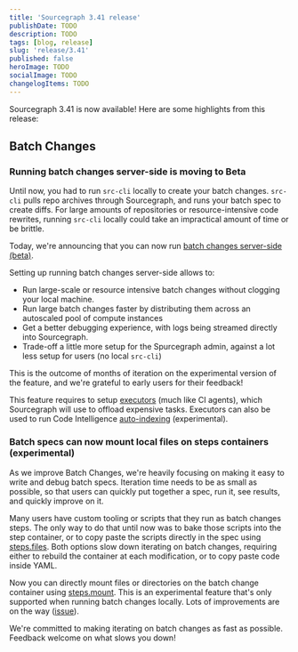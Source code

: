 ```yaml
---
title: 'Sourcegraph 3.41 release'
publishDate: TODO
description: TODO
tags: [blog, release]
slug: 'release/3.41'
published: false
heroImage: TODO
socialImage: TODO
changelogItems: TODO
---
```


<!-- <div className="alert alert-primary" role="alert" style={{maxWidth:'650px', alignItems:'center', margin: 'auto auto 20px auto'}}>
      <strong>Update as of May 31:</strong> Patch 3.40.1 has been released, which fixes the issue below. We recommend GitLab users upgrade to this patch. In the unlikely event you still see GitLab repositories missing, you can log out of Sourcegraph via GitLab and then log back in to refresh your OAuth token.
      <br/>
      <strong>May 24:</strong> GitLab 15.0 no longer supports OAuth tokens that don’t expire, which can cause authorization between Sourcegraph and GitLab to fail. We are working to fix compatibility with GitLab 15.0 (and support expiring OAuth tokens) in an upcoming patch.
</div>
 -->
 
Sourcegraph 3.41 is now available! Here are some highlights from this release:


## Batch Changes

### Running batch changes server-side is moving to Beta

Until now, you had to run `src-cli` locally to create your batch changes. `src-cli` pulls repo archives through Sourcegraph, and runs your batch spec to create diffs. For large amounts of repositories or resource-intensive code rewrites, running `src-cli` locally could take an impractical amount of time or be brittle.

Today, we're announcing that you can now run [batch changes server-side (beta)](https://docs.sourcegraph.com/batch_changes/explanations/server_side). 

Setting up running batch changes server-side allows to:
- Run large-scale or resource intensive batch changes without clogging your local machine.
- Run large batch changes faster by distributing them across an autoscaled pool of compute instances
- Get a better debugging experience, with logs being streamed directly into Sourcegraph.
- Trade-off a little more setup for the Spurcegraph admin, against a lot less setup for users (no local `src-cli`)

This is the outcome of months of iteration on the experimental version of the feature, and we're grateful to early users for their feedback!

This feature requires to setup [executors](https://docs.sourcegraph.com/admin/executors) (much like CI agents), which Sourcegraph will use to offload expensive tasks. Executors can also be used to run Code Intelligence [auto-indexing](https://docs.sourcegraph.com/code_intelligence/how-to/enable_auto_indexing) (experimental).

<!-- TODO: asset welcome right after deployment on demo -->

###  Batch specs can now mount local files on steps containers (experimental)

As we improve Batch Changes, we're heavily focusing on making it easy to write and debug batch specs. Iteration time needs to be as small as possible, so that users can quickly put together a spec, run it, see results, and quickly improve on it.

Many users have custom tooling or scripts that they run as batch changes steps. The only way to do that until now was to bake those scripts into the step container, or to copy paste the scripts directly in the spec using [steps.files](https://docs.sourcegraph.com/batch_changes/references/batch_spec_yaml_reference#steps-files). Both options slow down iterating on batch changes, requiring either to rebuild the container at each modification, or to copy paste code inside YAML.

Now you can directly mount files or directories on the batch change container using [steps.mount](https://docs.sourcegraph.com/batch_changes/references/batch_spec_yaml_reference#steps-mount). This is an experimental feature that's only supported when running batch changes locally. Lots of improvements are on the way ([issue](https://github.com/sourcegraph/sourcegraph/issues/14851)).

We're committed to making iterating on batch changes as fast as possible. Feedback welcome on what slows you down!
